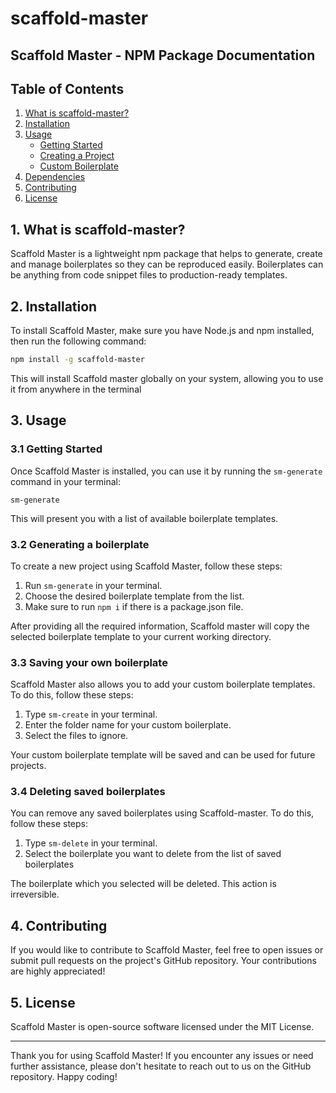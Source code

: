 # scaffold-master

## Scaffold Master - NPM Package Documentation

## Table of Contents

1. [What is scaffold-master?](#what-is-scaffold-master)
2. [Installation](#installation)
3. [Usage](#usage)
    - [Getting Started](#getting-started)
    - [Creating a Project](#creating-a-project)
    - [Custom Boilerplate](#custom-boilerplate)
4. [Dependencies](#dependencies)
5. [Contributing](#contributing)
6. [License](#license)

## 1. What is scaffold-master?

Scaffold Master is a lightweight npm package that helps to generate, create and manage boilerplates so they can be reproduced easily. Boilerplates can be anything from code snippet files to production-ready templates.

## 2. Installation

To install Scaffold Master, make sure you have Node.js and npm installed, then run the following command:

```bash
npm install -g scaffold-master
```

This will install Scaffold master globally on your system, allowing you to use it from anywhere in the terminal

3\. Usage
---------

### 3.1 Getting Started

Once Scaffold Master is installed, you can use it by running the `sm-generate` command in your terminal:

`sm-generate`

This will present you with a list of available boilerplate templates.

### 3.2 Generating a boilerplate

To create a new project using Scaffold Master, follow these steps:

1.  Run `sm-generate` in your terminal.
2.  Choose the desired boilerplate template from the list.
3.  Make sure to run `npm i` if there is a package.json file.

After providing all the required information, Scaffold master will copy the selected boilerplate template to your current working directory.

### 3.3 Saving your own boilerplate

Scaffold Master also allows you to add your custom boilerplate templates. To do this, follow these steps:

1.  Type `sm-create` in your terminal.
2.  Enter the folder name for your custom boilerplate.
3.  Select the files to ignore.

Your custom boilerplate template will be saved and can be used for future projects.

### 3.4 Deleting saved boilerplates

You can remove any saved boilerplates using Scaffold-master. To do this, follow these steps:

1. Type `sm-delete` in your terminal.
2. Select the boilerplate you want to delete from the list of saved boilerplates

The boilerplate which you selected will be deleted. This action is irreversible.

4\. Contributing
----------------

If you would like to contribute to Scaffold Master, feel free to open issues or submit pull requests on the project's GitHub repository. Your contributions are highly appreciated!

5\. License
-----------

Scaffold Master is open-source software licensed under the MIT License. 

* * * * *

Thank you for using Scaffold Master! If you encounter any issues or need further assistance, please don't hesitate to reach out to us on the GitHub repository. Happy coding!

